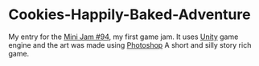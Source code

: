 # Cookies-Happily-Baked-Adventure
My entry for the [Mini Jam #94](https://itch.io/jam/mini-jam-94-baking), my first game jam.
It uses [Unity](https://unity.com) game engine and the art was made using [Photoshop](https://www.adobe.com/products/photoshop.html)
A short and silly story rich game.
